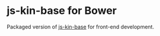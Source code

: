 # js-kin-base for Bower

Packaged version of [js-kin-base](https://github.com/kinecosystem/js-kin-base) for front-end development.
